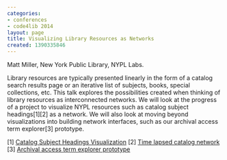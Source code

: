 ```yaml
---
categories:
- conferences
- code4lib 2014
layout: page
title: Visualizing Library Resources as Networks
created: 1390335846
---
```

Matt Miller, New York Public Library, NYPL Labs.

Library resources are typically presented linearly in the form of a catalog search results page or an iterative list of subjects, books, special collections, etc. This talk explores the possibilities created when thinking of library resources as interconnected networks. We will look at the progress of a project to visualize NYPL resources such as catalog subject headings[1][2] as a network. We will also look at moving beyond visualizations into building network interfaces, such as our archival access term explorer[3] prototype.

[1] <a href="https://dl.dropboxusercontent.com/u/4070829/catalog-viz-subjects/seadragon.html">Catalog Subject Headings Visualization</a>
[2] <a href="https://dl.dropboxusercontent.com/u/16562899/timelapse6.mp4">Time lapsed catalog network</a>
[3] <a href="http://archives.nypl.org/terms">Archival access term explorer prototype</a>
